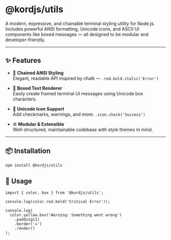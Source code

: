 # @kordjs/utils

A modern, expressive, and chainable terminal styling utility for Node.js.  
Includes powerful ANSI formatting, Unicode icons, and ASCII UI components like boxed messages — all designed to be modular and developer-friendly.

---

## ✨ Features

- 🎨 **Chained ANSI Styling**  
  Elegant, readable API inspired by chalk — `.red.bold.italic('Error')`

- 🧱 **Boxed Text Renderer**  
  Easily create framed terminal UI messages using Unicode box characters.

- 💬 **Unicode Icon Support**  
  Add checkmarks, warnings, and more: `.icon.check('Success')`

- ⚙️ **Modular & Extensible**  
  Well-structured, maintainable codebase with style themes in mind.

---

## 📦 Installation

```bash
npm install @kordjs/utils
```

## 🔨 Usage

```
import { color, box } from '@kordjs/utils';

console.log(color.red.bold('Critical Error'));

console.log(
  color.yellow.box('Warning: Something went wrong')
    .padding(1)
    .border('=')
    .render()
);
```